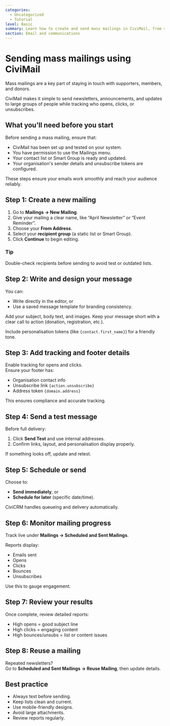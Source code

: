 ```yaml
---
categories:
  - Uncategorized
  - Tutorial
level: Basic
summary: Learn how to create and send mass mailings in CiviMail, from selecting your audience to designing, testing, and reviewing your campaign.
section: Email and communications
---
```


# Sending mass mailings using CiviMail

Mass mailings are a key part of staying in touch with supporters, members, and donors.

CiviMail makes it simple to send newsletters, announcements, and updates to large groups of people while tracking who opens, clicks, or unsubscribes.

## What you'll need before you start

Before sending a mass mailing, ensure that:

- CiviMail has been set up and tested on your system.  
- You have permission to use the Mailings menu.  
- Your contact list or Smart Group is ready and updated.  
- Your organisation's sender details and unsubscribe tokens are configured.  

These steps ensure your emails work smoothly and reach your audience reliably.

## Step 1: Create a new mailing

1. Go to **Mailings → New Mailing**.  
2. Give your mailing a clear name, like “April Newsletter” or “Event Reminder”.  
3. Choose your **From Address**.  
4. Select your **recipient group** (a static list or Smart Group).  
5. Click **Continue** to begin editing.

### Tip
Double-check recipients before sending to avoid test or outdated lists.

## Step 2: Write and design your message

You can:

- Write directly in the editor, or  
- Use a saved message template for branding consistency.  

Add your subject, body text, and images. Keep your message short with a clear call to action (donation, registration, etc.).

Include personalisation tokens (like `{contact.first_name}`) for a friendly tone.

## Step 3: Add tracking and footer details

Enable tracking for opens and clicks.  
Ensure your footer has:

- Organisation contact info  
- Unsubscribe link `{action.unsubscribe}`  
- Address token `{domain.address}`  

This ensures compliance and accurate tracking.

## Step 4: Send a test message

Before full delivery:

1. Click **Send Test** and use internal addresses.  
2. Confirm links, layout, and personalisation display properly.  

If something looks off, update and retest.

## Step 5: Schedule or send

Choose to:

- **Send immediately**, or  
- **Schedule for later** (specific date/time).  

CiviCRM handles queueing and delivery automatically.

## Step 6: Monitor mailing progress

Track live under **Mailings → Scheduled and Sent Mailings**.

Reports display:

- Emails sent  
- Opens  
- Clicks  
- Bounces  
- Unsubscribes  

Use this to gauge engagement.

## Step 7: Review your results

Once complete, review detailed reports:

- High opens = good subject line  
- High clicks = engaging content  
- High bounces/unsubs = list or content issues  

## Step 8: Reuse a mailing

Repeated newsletters?  
Go to **Scheduled and Sent Mailings → Reuse Mailing**, then update details.

## Best practice

- Always test before sending.  
- Keep lists clean and current.  
- Use mobile-friendly designs.  
- Avoid large attachments.  
- Review reports regularly.
